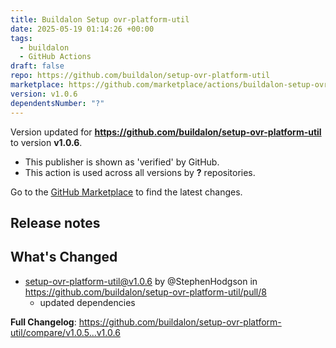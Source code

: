 ```yaml
---
title: Buildalon Setup ovr-platform-util
date: 2025-05-19 01:14:26 +00:00
tags:
  - buildalon
  - GitHub Actions
draft: false
repo: https://github.com/buildalon/setup-ovr-platform-util
marketplace: https://github.com/marketplace/actions/buildalon-setup-ovr-platform-util
version: v1.0.6
dependentsNumber: "?"
---
```



Version updated for **https://github.com/buildalon/setup-ovr-platform-util** to version **v1.0.6**.
- This publisher is shown as 'verified' by GitHub.
- This action is used across all versions by **?** repositories.

Go to the [GitHub Marketplace](https://github.com/marketplace/actions/buildalon-setup-ovr-platform-util) to find the latest changes.

## Release notes

## What's Changed
* setup-ovr-platform-util@v1.0.6 by @StephenHodgson in https://github.com/buildalon/setup-ovr-platform-util/pull/8
  - updated dependencies

**Full Changelog**: https://github.com/buildalon/setup-ovr-platform-util/compare/v1.0.5...v1.0.6
